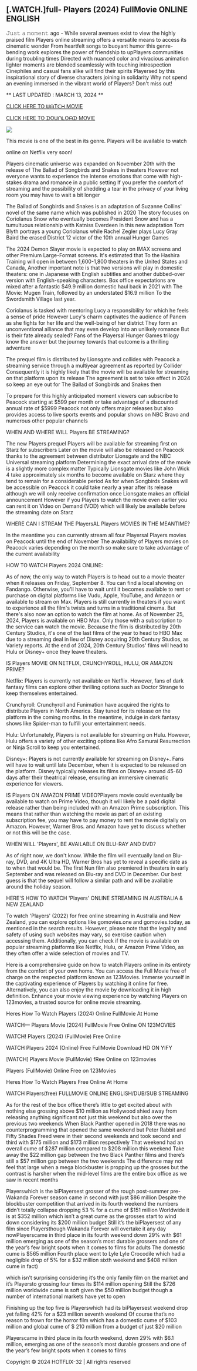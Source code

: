 ## [.WATCH.]full- Players (2024) FullMovie ONLINE ENGLISH

𝙹𝚞𝚜𝚝 𝚊 𝚖𝚘𝚖𝚎𝚗𝚝 ago - While several avenues exist to view the highly praised film Players online streaming offers a versatile means to access its cinematic wonder From heartfelt songs to buoyant humor this genre-bending work explores the power of friendship to upPlayers communities during troubling times Directed with nuanced color and vivacious animation lighter moments are blended seamlessly with touching introspection Cinephiles and casual fans alike will find their spirits Playersed by this inspirational story of diverse characters joining in solidarity Why not spend an evening immersed in the vibrant world of Players? Don't miss out!

** LAST UPDATED : MARCH 13, 2024 **

[CLICK HERE TO ᗯᗩTᑕᕼ MOVIE](https://t.co/83StuBnxKx)

[CLICK HERE TO ᗪOᗯᑎᒪOᗩᗪ MOVIE](https://t.co/83StuBnxKx)

<a href="https://t.co/83StuBnxKx" rel="nofollow" ><img src="https://camo.githubusercontent.com/abb2148613ed2c31b6fd5c164e6a142c9074d86e9468c674b26300adbf87c7f7/68747470733a2f2f7374617469632e7769787374617469632e636f6d2f6d656469612f3835356132355f30343362356162656234616534643335616330303331393865376665353665647e6d76322e676966" style="max-width: 100%;"></a>

This movie is one of the best in its genre. Players will be available to watch

online on Netflix very soon!

Players cinematic universe was expanded on November 20th with the release of The Ballad of Songbirds and Snakes in theaters However not everyone wants to experience the intense emotions that come with high-stakes drama and romance in a public setting If you prefer the comfort of streaming and the possibility of shedding a tear in the privacy of your living room you may have to wait a bit longer

The Ballad of Songbirds and Snakes is an adaptation of Suzanne Collins' novel of the same name which was published in 2020 The story focuses on Coriolanus Snow who eventually becomes President Snow and has a tumultuous relationship with Katniss Everdeen In this new adaptation Tom Blyth portrays a young Coriolanus while Rachel Zegler plays Lucy Gray Baird the erased District 12 victor of the 10th annual Hunger Games

The 2024 Demon Slayer movie is expected to play on IMAX screens and other Premium Large-Format screens. It's estimated that To the Hashira Training will open in between 1,600-1,800 theaters in the United States and Canada, Another important note is that two versions will play in domestic theaters: one in Japanese with English subtitles and another dubbed-over version with English-speaking characters. Box office expectations are mixed after a fantastic $49.9 million domestic haul back in 2021 with The Movie: Mugen Train, followed by an understated $16.9 million To the Swordsmith Village last year.

Coriolanus is tasked with mentoring Lucy a responsibility for which he feels a sense of pride However Lucy's charm captivates the audience of Panem as she fights for her life and the well-being of her district They form an unconventional alliance that may even develop into an unlikely romance But is their fate already sealed? Fans of the Playersal Hunger Games trilogy know the answer but the journey towards that outcome is a thrilling adventure

The prequel film is distributed by Lionsgate and collides with Peacock a streaming service through a multiyear agreement as reported by Collider Consequently it is highly likely that the movie will be available for streaming on that platform upon its release The agreement is set to take effect in 2024 so keep an eye out for The Ballad of Songbirds and Snakes then

To prepare for this highly anticipated moment viewers can subscribe to Peacock starting at $599 per month or take advantage of a discounted annual rate of $5999 Peacock not only offers major releases but also provides access to live sports events and popular shows on NBC Bravo and numerous other popular channels

WHEN AND WHERE WILL Players BE STREAMING?

The new Players prequel Players will be available for streaming first on Starz for subscribers Later on the movie will also be released on Peacock thanks to the agreement between distributor Lionsgate and the NBC Universal streaming platform Determining the exact arrival date of the movie is a slightly more complex matter Typically Lionsgate movies like John Wick 4 take approximately six months to become available on Starz where they tend to remain for a considerable period As for when Songbirds Snakes will be accessible on Peacock it could take nearly a year after its release although we will only receive confirmation once Lionsgate makes an official announcement However if you Players to watch the movie even earlier you can rent it on Video on Demand (VOD) which will likely be available before the streaming date on Starz

WHERE CAN I STREAM THE PlayersAL Players MOVIES IN THE MEANTIME?

In the meantime you can currently stream all four Playersal Players movies on Peacock until the end of November The availability of Players movies on Peacock varies depending on the month so make sure to take advantage of the current availability

HOW TO WATCH Players 2024 ONLINE:

As of now, the only way to watch Players is to head out to a movie theater when it releases on Friday, September 8. You can find a local showing on Fandango. Otherwise, you'll have to wait until it becomes available to rent or purchase on digital platforms like Vudu, Apple, YouTube, and Amazon or available to stream on Max. Players is still currently in theaters if you want to experience all the film's twists and turns in a traditional cinema. But there's also now an option to watch the film at home. As of November 25, 2024, Players is available on HBO Max. Only those with a subscription to the service can watch the movie. Because the film is distributed by 20th Century Studios, it's one of the last films of the year to head to HBO Max due to a streaming deal in lieu of Disney acquiring 20th Century Studios, as Variety reports. At the end of 2024, 20th Century Studios' films will head to Hulu or Disney+ once they leave theaters.

IS Players MOVIE ON NETFLIX, CRUNCHYROLL, HULU, OR AMAZON PRIME?

Netflix: Players is currently not available on Netflix. However, fans of dark fantasy films can explore other thrilling options such as Doctor Strange to keep themselves entertained.

Crunchyroll: Crunchyroll and Funimation have acquired the rights to distribute Players in North America. Stay tuned for its release on the platform in the coming months. In the meantime, indulge in dark fantasy shows like Spider-man to fulfill your entertainment needs.

Hulu: Unfortunately, Players is not available for streaming on Hulu. However, Hulu offers a variety of other exciting options like Afro Samurai Resurrection or Ninja Scroll to keep you entertained.

Disney+: Players is not currently available for streaming on Disney+. Fans will have to wait until late December, when it is expected to be released on the platform. Disney typically releases its films on Disney+ around 45-60 days after their theatrical release, ensuring an immersive cinematic experience for viewers.

IS Players ON AMAZON PRIME VIDEO?Players movie could eventually be available to watch on Prime Video, though it will likely be a paid digital release rather than being included with an Amazon Prime subscription. This means that rather than watching the movie as part of an existing subscription fee, you may have to pay money to rent the movie digitally on Amazon. However, Warner Bros. and Amazon have yet to discuss whether or not this will be the case.

WHEN WILL 'Players', BE AVAILABLE ON BLU-RAY AND DVD?

As of right now, we don't know. While the film will eventually land on Blu-ray, DVD, and 4K Ultra HD, Warner Bros has yet to reveal a specific date as to when that would be. The first Nun film also premiered in theaters in early September and was released on Blu-ray and DVD in December. Our best guess is that the sequel will follow a similar path and will be available around the holiday season.

HERE'S HOW TO WATCH 'Players' ONLINE STREAMING IN AUSTRALIA & NEW ZEALAND

To watch 'Players' (2022) for free online streaming in Australia and New Zealand, you can explore options like gomovies.one and gomovies.today, as mentioned in the search results. However, please note that the legality and safety of using such websites may vary, so exercise caution when accessing them. Additionally, you can check if the movie is available on popular streaming platforms like Netflix, Hulu, or Amazon Prime Video, as they often offer a wide selection of movies and TV.

Here is a comprehensive guide on how to watch Players online in its entirety from the comfort of your own home. You can access the Full Movie free of charge on the respected platform known as 123Movies. Immerse yourself in the captivating experience of Players by watching it online for free. Alternatively, you can also enjoy the movie by downloading it in high definition. Enhance your movie viewing experience by watching Players on 123movies, a trusted source for online movie streaming.

Heres How To Watch Players (2024) Online FullMovie At Home

WATCH— Players Movie [2024] FullMovie Free Online ON 123MOVIES

WATCH! Players (2024) (FullMovie) Free Online

WATCH Players 2024 (Online) Free FullMovie Download HD ON YIFY

[WATCH] Players Movie (FullMovie) fRee Online on 123movies

Players (FullMovie) Online Free on 123Movies

Heres How To Watch Players Free Online At Home

WATCH Players(free) FULLMOVIE ONLINE ENGLISH/DUB/SUB STREAMING

As for the rest of the box office there’s little to get excited about with nothing else grossing above $10 million as Hollywood shied away from releasing anything significant not just this weekend but also over the previous two weekends When Black Panther opened in 2018 there was no counterprogramming that opened the same weekend but Peter Rabbit and Fifty Shades Freed were in their second weekends and took second and third with $175 million and $173 million respectively That weekend had an overall cume of $287 million compared to $208 million this weekend Take away the $22 million gap between the two Black Panther films and there’s still a $57 million gap between the two weekends The difference may not feel that large when a mega blockbuster is propping up the grosses but the contrast is harsher when the mid-level films are the entire box office as we saw in recent months

Playerswhich is the biPlayersest grosser of the rough post-summer pre-Wakanda Forever season came in second with just $86 million Despite the blockbuster competition that arrived in its fourth weekend the numbers didn’t totally collapse dropping 53 % for a cume of $151 million Worldwide it is at $352 million which isn’t a great cume as the grosses start to wind down considering its $200 million budget Still it’s the biPlayersest of any film since Playersthough Wakanda Forever will overtake it any day nowPlayerscame in third place in its fourth weekend down 29% with $61 million emerging as one of the season’s most durable grossers and one of the year’s few bright spots when it comes to films for adults The domestic cume is $565 million Fourth place went to Lyle Lyle Crocodile which had a negligible drop of 5% for a $32 million sixth weekend and $408 million cume in fact)

which isn’t surprising considering it’s the only family film on the market and it’s Playersto grossing four times its $114 million opening Still the $726 million worldwide cume is soft given the $50 million budget though a number of international markets have yet to open

Finishing up the top five is Playerswhich had its biPlayersest weekend drop yet falling 42% for a $23 million seventh weekend Of course that’s no reason to frown for the horror film which has a domestic cume of $103 million and global cume of $ 210 million from a budget of just $20 million

Playerscame in third place in its fourth weekend, down 29% with $6.1 million, emerging as one of the season’s most durable grossers and one of the year’s few bright spots when it comes to films

Copyright © 2024 HOTFLIX-32 | All rights reserved
